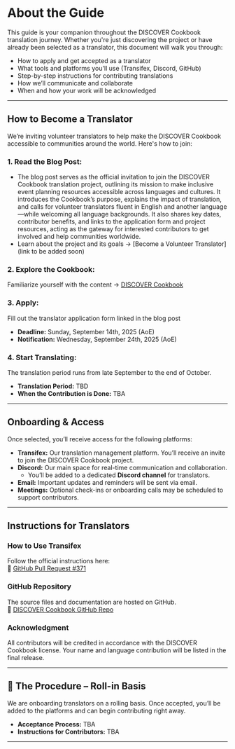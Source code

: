 # About the Guide

This guide is your companion throughout the DISCOVER Cookbook translation journey. Whether you're just discovering the project or have already been selected as a translator, this document will walk you through:

- How to apply and get accepted as a translator  
- What tools and platforms you'll use (Transifex, Discord, GitHub)  
- Step-by-step instructions for contributing translations  
- How we’ll communicate and collaborate  
- When and how your work will be acknowledged  

---

## How to Become a Translator

We’re inviting volunteer translators to help make the DISCOVER Cookbook accessible to communities around the world. Here's how to join:

### 1. **Read the Blog Post:** 

- The blog post serves as the official invitation to join the DISCOVER Cookbook translation project, outlining its mission to make inclusive event planning resources accessible across languages and cultures. It introduces the Cookbook’s purpose, explains the impact of translation, and calls for volunteer translators fluent in English and another language—while welcoming all language backgrounds. It also shares key dates, contributor benefits, and links to the application form and project resources, acting as the gateway for interested contributors to get involved and help communities worldwide.
- Learn about the project and its goals → [Become a Volunteer Translator](link to be added soon)  


### 2. **Explore the Cookbook:** 

Familiarize yourself with the content → [DISCOVER Cookbook](https://discover-cookbook.numfocus.org/intro.html)  


### 3. **Apply:** 

Fill out the translator application form linked in the blog post  
   - **Deadline:** Sunday, September 14th, 2025 (AoE)  
   - **Notification:** Wednesday, September 24th, 2025 (AoE)  


### 4. **Start Translating:** 

The translation period runs from late September to the end of October.  
- **Translation Period:** TBD  
- **When the Contribution is Done:** TBA  

---

## Onboarding & Access

Once selected, you’ll receive access for the following platforms:

- **Transifex:** Our translation management platform. You’ll receive an invite to join the DISCOVER Cookbook project.  
- **Discord:** Our main space for real-time communication and collaboration.  
  - You’ll be added to a dedicated **Discord channel** for translators.  
- **Email:** Important updates and reminders will be sent via email.  
- **Meetings:** Optional check-ins or onboarding calls may be scheduled to support contributors.

---

## Instructions for Translators

### How to Use Transifex  
Follow the official instructions here:  
🔗 [GitHub Pull Request #371](https://github.com/numfocus/DISCOVER-Cookbook/pull/371)

### GitHub Repository  
The source files and documentation are hosted on GitHub.  
🔗 [DISCOVER Cookbook GitHub Repo](https://github.com/numfocus/DISCOVER-Cookbook)

### Acknowledgment  
All contributors will be credited in accordance with the DISCOVER Cookbook license. Your name and language contribution will be listed in the final release.

---

## 🔄 The Procedure – Roll-in Basis

We are onboarding translators on a rolling basis. Once accepted, you’ll be added to the platforms and can begin contributing right away.

- **Acceptance Process:** TBA  
- **Instructions for Contributors:** TBA  

---